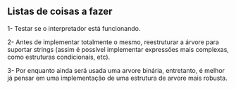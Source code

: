 ## Listas de coisas a fazer
1- Testar se o interpretador está funcionando.

2- Antes de implementar totalmente o mesmo, reestruturar a árvore para suportar strings (assim é possível implementar expressões mais complexas, como estruturas condicionais, etc).

3- Por enquanto ainda será usada uma arvore binária, entretanto, é melhor já pensar em uma implementação de uma estrutura de arvore mais robusta.